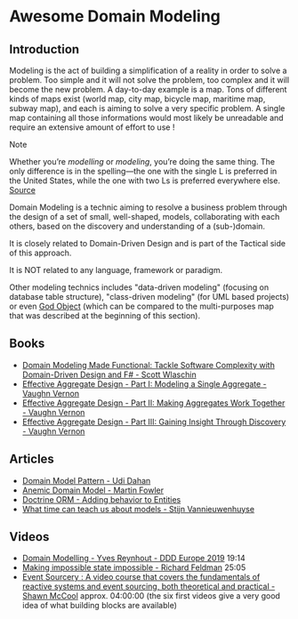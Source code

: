 # Awesome Domain Modeling

## Introduction

Modeling is the act of building a simplification of a reality in order to solve a problem. Too simple and it will not solve the problem, too complex and it will become the new problem. A day-to-day example is a map. Tons of different kinds of maps exist (world map, city map, bicycle map, maritime map, subway map), and each is aiming to solve a very specific problem. A single map containing all those informations would most likely be unreadable and require an extensive amount of effort to use !

> [!NOTE]
> Whether you’re _modelling_ or _modeling_, you’re doing the same thing. The only difference is in the spelling—the one with the single L is preferred in the United States, while the one with two Ls is preferred everywhere else. [Source](https://www.grammarly.com/blog/modeling-or-modelling/)

Domain Modeling is a technic aiming to resolve a business problem through the design of a set of small, well-shaped, models, collaborating with each others, based on the discovery and understanding of a (sub-)domain.

It is closely related to Domain-Driven Design and is part of the Tactical side of this approach.

It is NOT related to any language, framework or paradigm.

Other modeling technics includes "data-driven modeling" (focusing on database table structure), "class-driven modeling" (for UML based projects) or even [God Object](https://en.wikipedia.org/wiki/God_object) (which can be compared to the multi-purposes map that was described at the beginning of this section).

## Books

- [Domain Modeling Made Functional: Tackle Software Complexity with Domain-Driven Design and F# - Scott Wlaschin](https://pragprog.com/titles/swdddf/domain-modeling-made-functional/)
- [Effective Aggregate Design - Part I: Modeling a Single Aggregate - Vaughn Vernon](./docs/vernon_2011_1.pdf)
- [Effective Aggregate Design - Part II: Making Aggregates Work Together - Vaughn Vernon](./docs/vernon_2011_2.pdf)
- [Effective Aggregate Design - Part III: Gaining Insight Through Discovery - Vaughn Vernon](./docs/vernon_2011_3.pdf)

## Articles

- [Domain Model Pattern - Udi Dahan](https://udidahan.com/2007/04/21/domain-model-pattern/)
- [Anemic Domain Model - Martin Fowler](https://www.martinfowler.com/bliki/AnemicDomainModel.html)
- [Doctrine ORM - Adding behavior to Entities](https://www.doctrine-project.org/projects/doctrine-orm/en/3.2/tutorials/getting-started.html#adding-behavior-to-entities)
- [What time can teach us about models - Stijn Vannieuwenhuyse](https://aardling.eu/en/insights/what-time-can-teach-us-about-models)

## Videos

- [Domain Modelling - Yves Reynhout - DDD Europe 2019](https://www.youtube.com/watch?v=tjiuDQbkRFY) 19:14
- [Making impossible state impossible - Richard Feldman](https://www.youtube.com/watch?v=IcgmSRJHu_8) 25:05
- [Event Sourcery : A video course that covers the fundamentals of reactive systems and event sourcing, both theoretical and practical - Shawn McCool](https://www.youtube.com/playlist?list=PLQuwqoolg4aI6v1GvtRg3NgT0PBBHVqii) approx. 04:00:00 (the six first videos give a very good idea of what building blocks are available)

